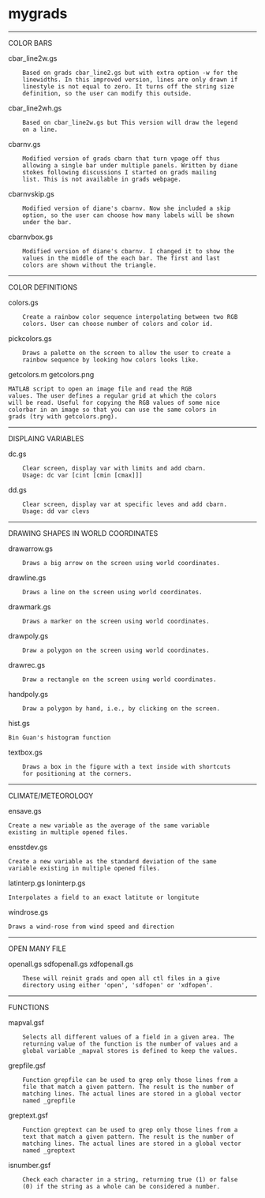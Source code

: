 mygrads
=======

___________________________________________________________________________
COLOR BARS

cbar_line2w.gs 

        Based on grads cbar_line2.gs but with extra option -w for the
        linewidths. In this improved version, lines are only drawn if
        linestyle is not equal to zero. It turns off the string size
        definition, so the user can modify this outside.

cbar_line2wh.gs

        Based on cbar_line2w.gs but This version will draw the legend
        on a line.

cbarnv.gs 

        Modified version of grads cbarn that turn vpage off thus
        allowing a single bar under multiple panels. Written by diane
        stokes following discussions I started on grads mailing
        list. This is not available in grads webpage.

cbarnvskip.gs 

        Modified version of diane's cbarnv. Now she included a skip
        option, so the user can choose how many labels will be shown
        under the bar.

cbarnvbox.gs 

        Modified version of diane's cbarnv. I changed it to show the
        values in the middle of the each bar. The first and last
        colors are shown without the triangle. 

___________________________________________________________________________
COLOR DEFINITIONS

colors.gs

        Create a rainbow color sequence interpolating between two RGB
        colors. User can choose number of colors and color id.

pickcolors.gs

        Draws a palette on the screen to allow the user to create a
        rainbow sequence by looking how colors looks like.

getcolors.m
getcolors.png

	MATLAB script to open an image file and read the RGB
	values. The user defines a regular grid at which the colors
	will be read. Useful for copying the RGB values of some nice
	colorbar in an image so that you can use the same colors in
	grads (try with getcolors.png).

___________________________________________________________________________
DISPLAING VARIABLES

dc.gs

        Clear screen, display var with limits and add cbarn.
        Usage: dc var [cint [cmin [cmax]]]

dd.gs

        Clear screen, display var at specific leves and add cbarn.
        Usage: dd var clevs

___________________________________________________________________________
DRAWING SHAPES IN WORLD COORDINATES

drawarrow.gs

        Draws a big arrow on the screen using world coordinates.

drawline.gs

        Draws a line on the screen using world coordinates.

drawmark.gs

        Draws a marker on the screen using world coordinates.

drawpoly.gs

        Draw a polygon on the screen using world coordinates.

drawrec.gs

        Draw a rectangle on the screen using world coordinates.

handpoly.gs

        Draw a polygon by hand, i.e., by clicking on the screen.

hist.gs

	Bin Guan's histogram function

textbox.gs

        Draws a box in the figure with a text inside with shortcuts
        for positioning at the corners.

___________________________________________________________________________
CLIMATE/METEOROLOGY

ensave.gs

	Create a new variable as the average of the same variable
	existing in multiple opened files.

ensstdev.gs

	Create a new variable as the standard deviation of the same
	variable existing in multiple opened files.

latinterp.gs
loninterp.gs

	Interpolates a field to an exact latitute or longitute

windrose.gs

	Draws a wind-rose from wind speed and direction

___________________________________________________________________________
OPEN MANY FILE

openall.gs
sdfopenall.gs
xdfopenall.gs

        These will reinit grads and open all ctl files in a give
        directory using either 'open', 'sdfopen' or 'xdfopen'.

___________________________________________________________________________
FUNCTIONS

mapval.gsf

        Selects all different values of a field in a given area. The
        returning value of the function is the number of values and a
        global variable _mapval stores is defined to keep the values.

grepfile.gsf
 
        Function grepfile can be used to grep only those lines from a
        file that match a given pattern. The result is the number of
        matching lines. The actual lines are stored in a global vector
        named _grepfile

greptext.gsf 

        Function greptext can be used to grep only those lines from a
        text that match a given pattern. The result is the number of
        matching lines. The actual lines are stored in a global vector
        named _greptext

isnumber.gsf 

        Check each character in a string, returning true (1) or false
        (0) if the string as a whole can be considered a number.


